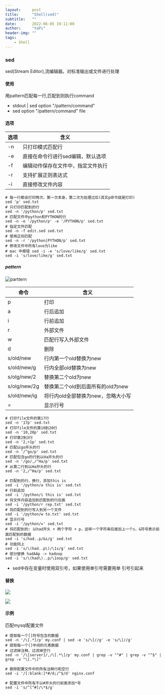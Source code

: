 ```yaml
---
layout:     post
title:      "Shell(sed)"
subtitle:   ""
date:       2022-06-05 19:11:00
author:     "YaPi"
header-img: ""
tags:
    - Shell
---
```


### sed
sed(Stream Editor),流编辑器。对标准输出或文件进行处理
#### 使用
用pattern匹配每一行,匹配到则执行command
- stdout | sed option "/pattern/command"
- sed option "/pattern/command" file

#### 选项

| 选项  | 含义                 |
|-----|--------------------|
| -n  | 只打印模式匹配行           |
| -e  | 直接在命令行进行sed编辑，默认选项 |
| -f  | 编辑动作保存在文件中，指定文件执行  |
| -r  | 支持扩展正则表达式          |
| -i  | 直接修改文件内容           |

```shell
# 每一行都会打印两次，第一次本身，第二次为处理过后(其实p命令就是打印)
sed 'p' sed.txt
# 只打印匹配到的行
sed -n '/python/p' sed.txt
# 匹配文件中python和PYTHON的行
sed -n -e '/python/p' -e '/PYTHON/p' sed.txt
# 指定文件匹配
sed -n -f edit.sed sed.txt
# 使用正则匹配
sed -n -r '/python|PYTHON/p' sed.txt
# 修改文件中所有love为like
# mac 中报错 sed -i -e 's/love/like/g' sed.txt
sed -i 's/love/like/g' sed.txt
```

##### pattern

![parttern](https://blog-1257627424.cos.ap-chengdu.myqcloud.com/shell/sed-pattern.png)



| 命令           | 含义                    |
|--------------|-----------------------|
| p            | 打印                    |
| a            | 行后追加                  |
| i            | 行前追加                  |
| r            | 外部文件                  |
| w            | 匹配行写入外部文件             |
| d            | 删除                    |
| s/old/new    | 行内第一个old替换为new        |
| s/old/new/g  | 行内全部old替换为new         |
| s/olg/new/2  | 替换第二个old为new          |
| s/olg/new/2g | 替换第二个old到后面所有的old为new |
| s/old/new/ig | 将行内old全部替换为new，忽略大小写  |
| =            | 显示行号                  |

```shell
# 打印file文件的第17行
sed -n '17p' sed.txt
# 打印file文件的第10到20行
sed -n '10,20p' sed.txt
# 打印第2到3行
sed -n '2,+1p' sed.txt
# 匹配以go开头的行
sed -n '/^go/p' sed.txt
# 匹配包含go的行到以Ha开头的行
sed -n '/go/,/^Ha/p' sed.txt
# 从第二行到以Ha开头的行
sed -n '2,/^Ha/p' sed.txt
```

```shell
# 匹配到的行，换行，添加this is 
sed -i '/python/a this is' sed.txt
# 行前追加
sed -i '/python/i this is' sed.txt
# 将文件内容追加到匹配到的行后面
sed -i '/python/r rep.txt' sed.txt
# 将匹配到的行写入到另一个文件
sed -i '/python/w to.txt' sed.txt
# 显示行号
sed -i '/python/=' sed.txt
# 将匹配到的: 以had开头 + 两个字符 + p，这样一个字符串后面加上一个s，&符号表示前面匹配到的数据
sed -i 's/had..p/&s/g' sed.txt
# 功能同上
sed -i 's/\(had..p\)/\1s/g' sed.txt
# 部分替换 hadAAp -> hadoop
sed -i 's/\(had\)..p/\1oop/g' sed.txt
```

- sed中存在变量时使用双引号，如果使用单引号需要用单 引号引起来

#### 替换
![](https://blog-1257627424.cos.ap-chengdu.myqcloud.com/shell/5301654404064_.pic_hd.jpg)

![](https://blog-1257627424.cos.ap-chengdu.myqcloud.com/shell/5311654404620_.pic.jpg)
#### 示例
匹配mysql配置文件
```shell
# 提取每一个[]符号包含的数据
sed -n '/\[.*]/p' my.conf | sed -e 's/\[//g' -e 's/\]//g'
# 提取每一个[]中间的元素数据
# 过滤掉注释、过滤掉空行
sed -n '/\[server]/,/\[.*\]/p' my.conf | grep -v "^#" | grep -v "^$" | grep -v "\[.*\]"
```

```shell
# 删除配置文件中的所有注释行和空行
sed -i '/[:blank:]*#/d;/^$/d' nginx.conf

# 配置文件中所有不以#开头的行前面添加*号
sed -i 's/^[^#]/\*$/g'
```